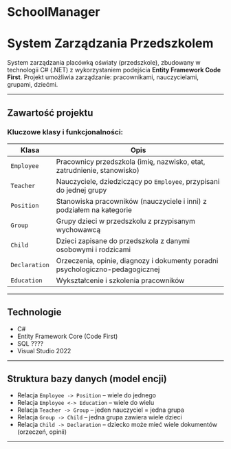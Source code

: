 # SchoolManager
# System Zarządzania Przedszkolem

System zarządzania placówką oświaty (przedszkole), 
zbudowany w technologii C# (.NET) z wykorzystaniem podejścia **Entity Framework Code First**.
Projekt umożliwia zarządzanie:
  pracownikami, nauczycielami, grupami, dziećmi.

---

## Zawartość projektu

### Kluczowe klasy i funkcjonalności:

| Klasa        | Opis |
|--------------|------|
| `Employee`   | Pracownicy przedszkola (imię, nazwisko, etat, zatrudnienie, stanowisko) |
| `Teacher`    | Nauczyciele, dziedziczący po `Employee`, przypisani do jednej grupy |
| `Position`   | Stanowiska pracowników (nauczyciele i inni) z podziałem na kategorie |
| `Group`      | Grupy dzieci w przedszkolu z przypisanym wychowawcą |
| `Child`      | Dzieci zapisane do przedszkola z danymi osobowymi i rodzicami |
| `Declaration`| Orzeczenia, opinie, diagnozy i dokumenty poradni psychologiczno-pedagogicznej |
| `Education`  | Wykształcenie i szkolenia pracowników |

---

## Technologie

- C#
- Entity Framework Core (Code First)
- SQL ????
- Visual Studio 2022 

---

## Struktura bazy danych (model encji)

- Relacja `Employee -> Position` – wiele do jednego
- Relacja `Employee <-> Education` – wiele do wielu
- Relacja `Teacher -> Group` – jeden nauczyciel = jedna grupa
- Relacja `Group -> Child` – jedna grupa zawiera wiele dzieci
- Relacja `Child -> Declaration` – dziecko może mieć wiele dokumentów (orzeczeń, opinii)

---
